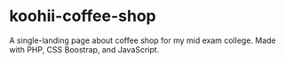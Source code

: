 # koohii-coffee-shop
A single-landing page about coffee shop for my mid exam college. Made with PHP, CSS Boostrap, and JavaScript.
